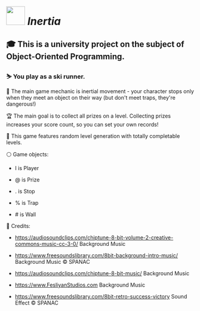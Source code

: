 # <img src="https://user-images.githubusercontent.com/93669607/167170534-46bd23ce-1cd2-43da-a71d-ec93d3763083.svg" width=50> *Inertia*

## :mortar_board: This is a university project on the subject of Object-Oriented Programming.

### :skier: You play as a ski runner. 

:dash: The main game mechanic is inertial movement - your character stops only when they meet an object on their way (but don't meet traps, they're dangerous!)

:trophy: The main goal is to collect all prizes on a level. Collecting prizes increases your score count, so you can set your own records!

:game_die: This game features random level generation with totally completable levels.

:white_circle: Game objects:

- I is Player

- @ is Prize

- . is Stop

- % is Trap

- \# is Wall 

:page_with_curl: Credits:

- https://audiosoundclips.com/chiptune-8-bit-volume-2-creative-commons-music-cc-3-0/ Background Music

- https://www.freesoundslibrary.com/8bit-background-intro-music/ Background Music © SPANAC

- https://audiosoundclips.com/chiptune-8-bit-music/ Background Music

- https://www.FesliyanStudios.com Background Music

- https://www.freesoundslibrary.com/8bit-retro-success-victory Sound Effect © SPANAC
